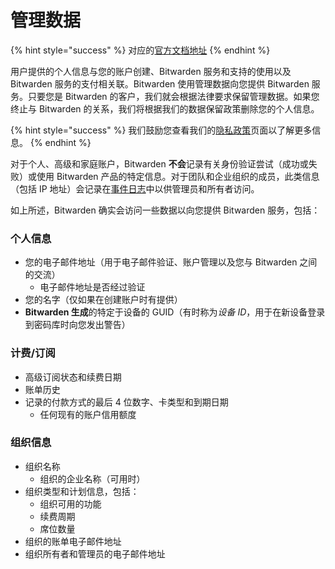 # 管理数据

{% hint style="success" %}
对应的[官方文档地址](https://bitwarden.com/help/article/administrative-data/)
{% endhint %}

用户提供的个人信息与您的账户创建、Bitwarden 服务和支持的使用以及 Bitwarden 服务的支付相关联。Bitwarden 使用管理数据向您提供 Bitwarden 服务。只要您是 Bitwarden 的客户，我们就会根据法律要求保留管理数据。如果您终止与 Bitwarden 的关系，我们将根据我们的数据保留政策删除您的个人信息。

{% hint style="success" %}
我们鼓励您查看我们的[隐私政策](https://bitwarden.com/privacy)页面以了解更多信息。
{% endhint %}

对于个人、高级和家庭账户，Bitwarden **不会**记录有关身份验证尝试（成功或失败）或使用 Bitwarden 产品的特定信息。对于团队和企业组织的成员，此类信息（包括 IP 地址）会记录在[事件日志](../admin-console/reporting/event-logs.md)中以供管理员和所有者访问。

如上所述，Bitwarden 确实会访问一些数据以向您提供 Bitwarden 服务，包括：

### 个人信息 <a href="#personal-information" id="personal-information"></a>

* 您的电子邮件地址（用于电子邮件验证、账户管理以及您与 Bitwarden 之间的交流）
  * 电子邮件地址是否经过验证
* 您的名字（仅如果在创建账户时有提供）
* **Bitwarden 生成**的特定于设备的 GUID（有时称&#x4E3A;_&#x8BBE;备 ID_，用于在新设备登录到密码库时向您发出警告）

### 计费/订阅 <a href="#billing-subscription" id="billing-subscription"></a>

* 高级订阅状态和续费日期
* 账单历史
* 记录的付款方式的最后 4 位数字、卡类型和到期日期
  * 任何现有的账户信用额度

### 组织信息 <a href="#organization-information" id="organization-information"></a>

* 组织名称
  * 组织的企业名称（可用时）
* 组织类型和计划信息，包括：
  * 组织可用的功能
  * 续费周期
  * 席位数量
* 组织的账单电子邮件地址
* 组织所有者和管理员的电子邮件地址
